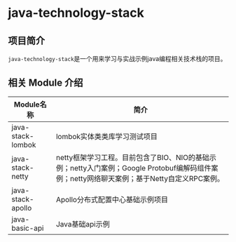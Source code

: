# java-technology-stack
## 项目简介

`java-technology-stack`是一个用来学习与实战示例java编程相关技术栈的项目。

## 相关 Module 介绍

| Module名称        | 简介                                                         |
| ----------------- | ------------------------------------------------------------ |
| java-stack-lombok | lombok实体类类库学习测试项目                                 |
| java-stack-netty  | netty框架学习工程。目前包含了BIO、NIO的基础示例；netty入门案例；Google Protobuf编解码组件案例；netty网络聊天案例；基于Netty自定义RPC案例。 |
| java-stack-apollo | Apollo分布式配置中心基础示例项目                             |
| java-basic-api    | Java基础api示例                                              |

